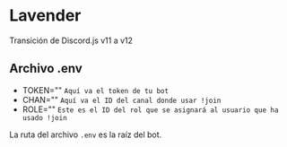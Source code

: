 # Lavender
Transición de Discord.js v11 a v12

## Archivo .env
* TOKEN="" `Aquí va el token de tu bot`
* CHAN="" `Aquí va el ID del canal donde usar !join`
* ROLE="" `Este es el ID del rol que se asignará al usuario que ha usado !join`

La ruta del archivo `.env` es la raíz del bot.
